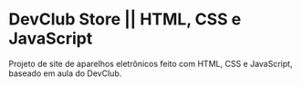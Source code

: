 # DevClub Store || HTML, CSS e JavaScript
Projeto de site de aparelhos eletrônicos feito com HTML, CSS e JavaScript, baseado em aula do DevClub.
